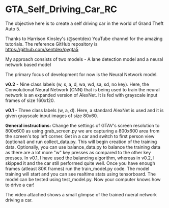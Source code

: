 # GTA_Self_Driving_Car_RC
The objective here is to create a self driving car in the world of Grand Theft Auto 5.

Thanks to Harrison Kinsley's (@sentdex) YouTube channel for the amazing tutorials. The reference GitHub repository is https://github.com/sentdex/pygta5

My approach consists of two models - A lane detection model and a neural network based model

The primary focus of development for now is the Neural Network model.

**v0.2** - Nine class labels (w, s, a, d, wa, wd, sa, sd, no key). Here, the Convolutional Neural Network (CNN) that is being used to train the neural network is an expanded version of AlexNet. It is fed with grayscale input frames of size 160x120.

**v0.1** - Three class labels (w, a, d). Here, a standard AlexNet is used and it is given grayscale input images of size 80x60.

**General instructions:** Change the settings of GTAV's screen resolution to 800x600 as using grab_screen.py we are capturing a 800x600 area from the screen's top left corner. Get in a car and switch to first person view (optional) and run collect_data.py. This will begin creation of the training data. Optionally, you can use balance_data.py to balance the training data as there are a lot more "w" key presses as compared to the other key presses. In v0.1, I have used the balancing algorithm, whereas in v0.2, I skipped it and the car still performed quite well. Once you have enough frames (atleast 80K frames) run the train_model.py code. The model training will start and you can see realtime stats using tensorboard. The model can be tested using test_model.py. Now your computer knows how to drive a car!

The video attached shows a small glimpse of the trained nueral network driving a car.

